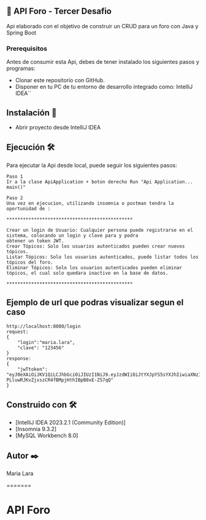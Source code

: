 ## 📜 API Foro - Tercer Desafio

Api elaborado con el objetivo de construir un CRUD para un foro con Java y Spring Boot

### Prerequisitos

Antes de consumir esta Api, debes de tener instalado los siguientes pasos y programas:

- Clonar este repositorio con GitHub.
- Disponer en tu PC de tu entorno de desarrollo integrado como: IntelliJ IDEA``

## Instalación 🔧

- Abrir proyecto desde IntelliJ IDEA

## Ejecución 🛠️
Para ejecutar la Api desde local, puede seguir los siguientes pasos:  

``` 
Paso 1
Ir a la clase ApiApplication + boton derecho Run "Api Application... main()"

Paso 2
Una vez en ejecucion, utilizando insomnia o postman tendra la oportunidad de :

********************************************** 

Crear un login de Usuario: Cualquier persona puede registrarse en el sistema, colocando un login y clave para y podra
obtener un token JWT.
Crear Tópicos: Solo los usuarios autenticados pueden crear nuevos tópicos.
Listar Tópicos: Solo los usuarios autenticados, puede listar todos los tópicos del foro.
Eliminar Tópicos: Solo los usuarios autenticados pueden eliminar tópicos, el cual solo quedara inactivo en la base de datos.

**********************************************
```
## Ejemplo de url que podras visualizar segun el caso

```
http://localhost:8080/login
request:
{
	"login":"maria.lara",
	"clave": "123456"
}
response:
{
	"jwTtoken": "eyJ0eXAiOiJKV1QiLCJhbGciOiJIUzI1NiJ9.eyJzdWIiOiJtYXJpYS5sYXJhIiwiaXNzIjoiZm9ybyIsImlkIjoxLCJleHAiOjE3MjEwMDUyNTh9.Db3o-PLluwRJKvZjxszCR4fBMpjHthIBpB0xE-ZS7qQ"
}
```

## Construido con 🛠️

* [IntelliJ IDEA 2023.2.1 (Community Edition)]
* [Insomnia 9.3.2]
* [MySQL Workbench 8.0]

## Autor ✒️

Maria Lara

=======
# API Foro

